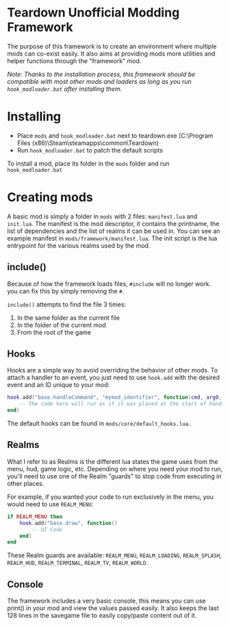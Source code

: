 # Teardown Unofficial Modding Framework

The purpose of this framework is to create an environment where multiple mods can co-exist easily.
It also aims at providing mods more utilities and helper functions through the "framework" mod.

_Note: Thanks to the installation process, this framework should be compatible with most other mods and loaders as long as you run `hook_modloader.bat` after installing them._

# Installing

- Place `mods` and `hook_modloader.bat` next to teardown.exe (C:\Program Files (x86)\Steam\steamapps\common\Teardown)
- Run `hook_modloader.bat` to patch the default scripts

To install a mod, place its folder in the `mods` folder and run `hook_modloader.bat`

# Creating mods

A basic mod is simply a folder in `mods` with 2 files: `manifest.lua` and `init.lua`.
The manifest is the mod descriptor, it contains the printname, the list of dependencies and the list of realms it can be used in. You can see an example manifest in `mods/framework/manifest.lua`.
The init script is the lua entrypoint for the various realms used by the mod.

## include()

Because of how the framework loads files, `#include` will no longer work. you can fix this by simply removing the `#`.

`include()` attempts to find the file 3 times:

1. In the same folder as the current file
2. In the folder of the current mod
3. From the root of the game

## Hooks

Hooks are a simple way to avoid overriding the behavior of other mods. To attach a handler to an event, you just need to use `hook.add` with the desired event and an ID unique to your mod:

```lua
hook.add("base.handleCommand", "mymod_identifier", function(cmd, arg0, ...)
	-- The code here will run as if it was placed at the start of handleCommand()
end)
```

The default hooks can be found in `mods/core/default_hooks.lua`.

## Realms

What I refer to as Realms is the different lua states the game uses from the menu, hud, game logic, etc.
Depending on where you need your mod to run, you'll need to use one of the Realm "guards" to stop code from executing in other places.

For example, if you wanted your code to run exclusively in the menu, you would need to use `REALM_MENU`:

```lua
if REALM_MENU then
	hook.add("base.draw", function()
		-- UI Code
	end)
end
```

These Realm guards are available: `REALM_MENU`, `REALM_LOADING`, `REALM_SPLASH`, `REALM_HUD`, `REALM_TERMINAL`, `REALM_TV`, `REALM_WORLD`.

## Console

The framework includes a very basic console, this means you can use print() in your mod and view the values passed easily.
It also keeps the last 128 lines in the savegame file to easily copy/paste content out of it.
